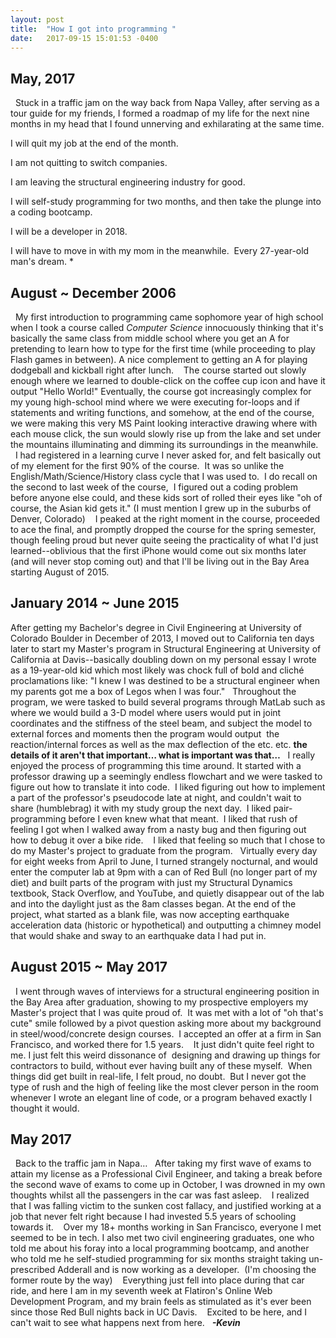 ```yaml
---
layout: post
title:  "How I got into programming "
date:   2017-09-15 15:01:53 -0400
---
```


## May, 2017
 
Stuck in a traffic jam on the way back from Napa Valley, after serving as a tour guide for my friends, I formed a roadmap of my life for the next nine months in my head that I found unnerving and exhilarating at the same time.

I will quit my job at the end of the month.

I am not quitting to switch companies. 

I am leaving the structural engineering industry for good.

I will self-study programming for two months, and then take the plunge into a coding bootcamp.

I will be a developer in 2018.  

I will have to move in with my mom in the meanwhile.  Every 27-year-old man's dream. * 

## August ~ December 2006
 
My first introduction to programming came sophomore year of high school when I took a course called *Computer Science* innocuously thinking that it's basically the same class from middle school where you get an A for pretending to learn how to type for the first time (while proceeding to play Flash games in between). A nice complement to getting an A for playing dodgeball and kickball right after lunch.  
 
The course started out slowly enough where we learned to double-click on the coffee cup icon and have it output "Hello World!" Eventually, the course got increasingly complex for my young high-school mind where we were executing for-loops and if statements and writing functions, and somehow, at the end of the course, we were making this very MS Paint looking interactive drawing where with each mouse click, the sun would slowly rise up from the lake and set under the mountains illuminating and dimming its surroundings in the meanwhile.   
 
I had registered in a learning curve I never asked for, and felt basically out of my element for the first 90% of the course.  It was so unlike the English/Math/Science/History class cycle that I was used to.  I do recall on the second to last week of the course,  I figured out a coding problem before anyone else could, and these kids sort of rolled their eyes like "oh of course, the Asian kid gets it." (I must mention I grew up in the suburbs of Denver, Colorado)  
 
I peaked at the right moment in the course, proceeded to ace the final, and promptly dropped the course for the spring semester, though feeling proud but never quite seeing the practicality of what I'd just learned--oblivious that the first iPhone would come out six months later (and will never stop coming out) and that I'll be living out in the Bay Area starting August of 2015. 
 
## January 2014 ~ June 2015

After getting my Bachelor's degree in Civil Engineering at University of Colorado Boulder in December of 2013, I moved out to California ten days later to start my Master's program in Structural Engineering at University of California at Davis--basically doubling down on my personal essay I wrote as a 19-year-old kid which most likely was chock full of bold and cliché proclamations like: "I knew I was destined to be a structural engineer when my parents got me a box of Legos when I was four." 
 
Throughout the program, we were tasked to build several programs through MatLab such as where we would build a 3-D model where users would put in joint coordinates and the stiffness of the steel beam, and subject the model to external forces and moments then the program would output  the reaction/internal forces as well as the max deflection of the etc. etc. **the details of it aren't that important… what is important was that…**
 
I really enjoyed the process of programming this time around. It started with a professor drawing up a seemingly endless flowchart and we were tasked to figure out how to translate it into code.  I liked figuring out how to implement a part of the professor's pseudocode late at night, and couldn't wait to share (humblebrag) it with my study group the next day.  I liked pair-programming before I even knew what that meant.  I liked that rush of feeling I got when I walked away from a nasty bug and then figuring out how to debug it over a bike ride.  
 
I liked that feeling so much that I chose to do my Master's project to graduate from the program.
 
Virtually every day for eight weeks from April to June, I turned strangely nocturnal, and would enter the computer lab at 9pm with a can of Red Bull (no longer part of my diet) and built parts of the program with just my Structural Dynamics textbook, Stack Overflow, and YouTube, and quietly disappear out of the lab and into the daylight just as the 8am classes began. At the end of the project, what started as a blank file, was now accepting earthquake acceleration data (historic or hypothetical) and outputting a chimney model that would shake and sway to an earthquake data I had put in.    
 
## August 2015 ~ May 2017
 
I went through waves of interviews for a structural engineering position in the Bay Area after graduation, showing to my prospective employers my Master's project that I was quite proud of.  It was met with a lot of "oh that's cute" smile followed by a pivot question asking more about my background in steel/wood/concrete design courses.  I accepted an offer at a firm in San Francisco, and worked there for 1.5 years.  
 
It just didn't quite feel right to me. I just felt this weird dissonance of  designing and drawing up things for contractors to build, without ever having built any of these myself.  When things did get built in real-life, I felt proud, no doubt.  But I never got the type of rush and the high of feeling like the most clever person in the room whenever I wrote an elegant line of code, or a program behaved exactly I thought it would.  
 
## May 2017
 
Back to the traffic jam in Napa…
 
After taking my first wave of exams to attain my license as a Professional Civil Engineer, and taking a break before the second wave of exams to come up in October, I was drowned in my own thoughts whilst all the passengers in the car was fast asleep.  
 
I realized that I was falling victim to the sunken cost fallacy, and justified working at a job that never felt right because I had invested 5.5 years of schooling towards it.  
 
Over my 18+ months working in San Francisco, everyone I met seemed to be in tech. I also met two civil engineering graduates, one who told me about his foray into a local programming bootcamp, and another who told me he self-studied programming for six months straight taking un-prescribed Adderall and is now working as a developer.  (I'm choosing the former route by the way)  
 
Everything just fell into place during that car ride, and here I am in my seventh week at Flatiron's Online Web Development Program, and my brain feels as stimulated as it's ever been since those Red Bull nights back in UC Davis.  
 
Excited to be here, and I can't wait to see what happens next from here.
 
***-Kevin***



